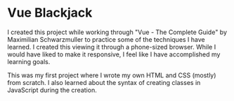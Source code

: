 # Vue Blackjack
I created this project while working through "Vue - The Complete Guide" by Maximilian Schwarzmuller to practice some of the techniques I have learned. I created this viewing it through a phone-sized browser. While I would have liked to make it responsive, I feel like I have accomplished my learning goals.

This was my first project where I wrote my own HTML and CSS (mostly) from scratch. I also learned about the syntax of creating classes in JavaScript during the creation.